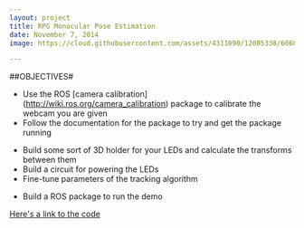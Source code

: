 ```yaml
---
layout: project
title: RPG Monocular Pose Estimation 
date: November 7, 2014
image: https://cloud.githubusercontent.com/assets/4311090/12005338/60687c40-ab65-11e5-8480-9929d73c9992.png

---
```


##OBJECTIVES#
* Use the ROS [camera calibration] (http://wiki.ros.org/camera_calibration) package to calibrate the webcam you are given
* Follow the documentation for the package to try and get the package running
 - Build some sort of 3D holder for your LEDs and calculate the transforms between them
 - Build a circuit for powering the LEDs
 - Fine-tune parameters of the tracking algorithm
* Build a ROS package to run the demo


[Here's a link to the code](https://github.com/ChuChuIgbokwe/RPG-Monocular-Pose-Estimation-ME495-HW2/blob/master/README.md)


